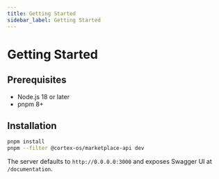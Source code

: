 ```yaml
---
title: Getting Started
sidebar_label: Getting Started
---
```


# Getting Started

## Prerequisites

- Node.js 18 or later
- pnpm 8+

## Installation

```bash
pnpm install
pnpm --filter @cortex-os/marketplace-api dev
```

The server defaults to `http://0.0.0.0:3000` and exposes Swagger UI at `/documentation`.
